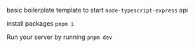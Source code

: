 basic boilerplate template to start `node-typescript-express` api

install packages
`pnpm i`

Run your server by running
`pnpm dev`
